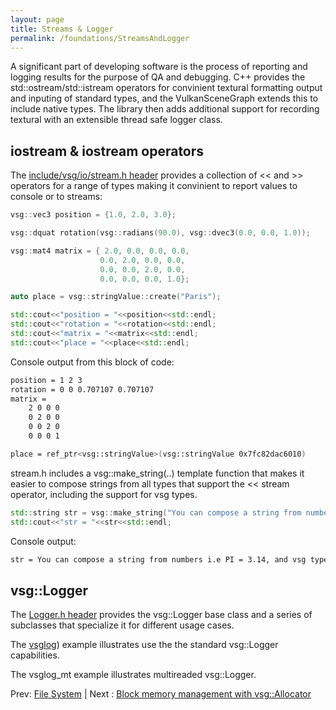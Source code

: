 ```yaml
---
layout: page
title: Streams & Logger
permalink: /foundations/StreamsAndLogger
---
```


A significant part of developing software is the process of reporting and logging results for the purpose of QA and debugging. C++ provides the std::ostream/std::istream operators for convinient textural formatting output and inputing of standard types, and the VulkanSceneGraph extends this to include native types.  The library then adds additional support for recording textural with an extensible thread safe logger class.

## iostream & iostream operators

The [include/vsg/io/stream.h header](https://github.com/vsg-dev/VulkanSceneGraph/tree/master/include/vsg/io/stream.h#L31) provides a collection of << and >> operators for a range of types making it convinient to report values to console or to streams:

~~~ cpp
vsg::vec3 position = {1.0, 2.0, 3.0};

vsg::dquat rotation(vsg::radians(90.0), vsg::dvec3(0.0, 0.0, 1.0));

vsg::mat4 matrix = { 2.0, 0.0, 0.0, 0.0,
                    0.0, 2.0, 0.0, 0.0,
                    0.0, 0.0, 2.0, 0.0,
                    0.0, 0.0, 0.0, 1.0};

auto place = vsg::stringValue::create("Paris");

std::cout<<"position = "<<position<<std::endl;
std::cout<<"rotation = "<<rotation<<std::endl;
std::cout<<"matrix = "<<matrix<<std::endl;
std::cout<<"place = "<<place<<std::endl;
~~~

Console output from this block of code:

~~~ sh
position = 1 2 3
rotation = 0 0 0.707107 0.707107
matrix =
    2 0 0 0
    0 2 0 0
    0 0 2 0
    0 0 0 1

place = ref_ptr<vsg::stringValue>(vsg::stringValue 0x7fc82dac6010)
~~~

stream.h includes a vsg::make_string(..) template function that makes it easier to compose strings from all types that support the << stream operator, including the support for vsg types.

~~~ cpp
std::string str = vsg::make_string("You can compose a string from numbers i.e PI = ", 3.14, ", and vsg types like vsg::vec3 position = ", position);
std::cout<<"str = "<<str<<std::endl;
~~~

Console output:

~~~ sh
str = You can compose a string from numbers i.e PI = 3.14, and vsg types like vsg::vec3 position = 1 2 3
~~~


## vsg::Logger

The [Logger.h header](https://github.com/vsg-dev/VulkanSceneGraph/tree/master/include/vsg/io/Logger.h#L31) provides the vsg::Logger base class and a series of subclasses that specialize it for different usage cases.

The [vsglog](https://github.com/vsg-dev/vsgExamples/tree/master/examples/io/vsglog.cpp)) example illustrates use the the standard vsg::Logger capabilities.

The vsglog_mt example illustrates multireaded vsg::Logger.


Prev: [File System](FileSystem.md) | Next : [Block memory management with vsg::Allocator](Allocator.md)

